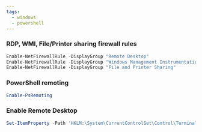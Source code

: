 ```yaml
---
tags:
  - windows
  - powershell
---
```

### RDP, WMI, File/Printer sharing firewall rules
```powershell
Enable-NetFirewallRule -DisplayGroup "Remote Desktop"
Enable-NetFirewallRule -DisplayGroup "Windows Management Instrumentation (WMI)"
Enable-NetFirewallRule -DisplayGroup "File and Printer Sharing"
```

### PowerShell remoting
```powershell
Enable-PsRemoting
```

### Enable Remote Desktop
```powershell
Set-ItemProperty -Path 'HKLM:\System\CurrentControlSet\Control\Terminal Server' -name "fDenyTSConnections" -Value 0
```
